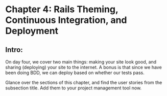 # Chapter 4: Rails Theming, Continuous Integration, and Deployment

## Intro:
On day four, we cover two main things: making your site look good, and sharing (deploying) your site to the internet. A bonus is that since we have been doing BDD, we can deploy based on whether our tests pass.

Glance over the sections of this chapter, and find the user stories from the subsection title. Add them to your project management tool now.


